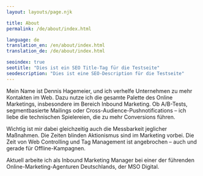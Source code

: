 ```yaml
--- 
layout: layouts/page.njk

title: About
permalink: /de/about/index.html

language: de
translation_en: /en/about/index.html
translation_de: /de/about/index.html

seoindex: true
seotitle: "Dies ist ein SEO Title-Tag für die Testseite"
seodescription: "Dies ist eine SEO-Description für die Testseite"
--- 
```

Mein Name ist Dennis Hagemeier, und ich verhelfe Unternehmen zu mehr Kontakten im Web. Dazu nutze ich die gesamte Palette des Online Marketings, insbesondere im Bereich Inbound Marketing. Ob A/B-Tests, segmentbasierte Mailings oder Cross-Audience-Pushnotifications – ich liebe die technischen Spielereien, die zu mehr Conversions führen.

Wichtig ist mir dabei gleichzeitig auch die Messbarkeit jeglicher Maßnahmen. Die Zeiten blinden Aktionismus sind im Marketing vorbei. Die Zeit von Web Controlling und Tag Management ist angebrochen – auch und gerade für Offline-Kampagnen.

Aktuell arbeite ich als Inbound Marketing Manager bei einer der führenden Online-Marketing-Agenturen Deutschlands, der MSO Digital.